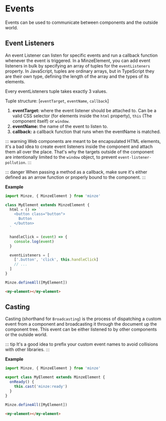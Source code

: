 # Events

Events can be used to communicate between components and the outside world.

## Event Listeners

An event Listener can listen for specific events and run a callback function whenever the event is triggered.
In a MinzeElement, you can add event listeners in bulk by specifying an array of tuples for the `eventListeners` property. In JavaScript, tuples are ordinary arrays, but in TypeScript they are their own type, defining the length of the array and the types of its elements.

Every eventListeners tuple takes exactly 3 values.

Tuple structure: [`eventTarget`, `eventName`, `callback`]

1. **eventTarget:** where the event listener should be attached to. Can be a valid CSS selector (for elements inside the `html` property), `this` (The component itself) or `window`.
2. **eventName:** the name of the event to listen to.
3. **callback:** a callback function that runs when the eventName is matched.

::: warning
Web components are meant to be encapsulated HTML elements, it's a bad idea to create event listeners inside the component and attach them all over the place. That's why the targets outside of the component are intentionally limited to the `window` object, to prevent `event-listener-pollution`.
:::

::: danger
When passing a method as a callback, make sure it's either defined as an arrow function or properly bound to the component.
:::

**Example**

```js
import Minze, { MinzeElement } from 'minze'

class MyElement extends MinzeElement {
  html = () => `
    <button class="button">
      Button
    </button>
  `

  handleClick = (event) => {
    console.log(event)
  }

  eventListeners = [
    ['.button', 'click', this.handleClick]
    // ...
  ]
}

Minze.defineAll([MyElement])
```

```html
<my-element></my-element>
```

## Casting

Casting (shorthand for `Broadcasting`) is the process of dispatching a custom event from a component and broadcasting it through the document up the component tree. This event can be either listened to by other components or the outside world.

::: tip
It's a good idea to prefix your custom event names to avoid collisions with other libraries.
:::

**Example**

```js
import Minze, { MinzeElement } from 'minze'

export class MyElement extends MinzeElement {
  onReady() {
    this.cast('minze:ready')
  }
}

Minze.defineAll([MyElement])
```

```html
<my-element></my-element>
```
